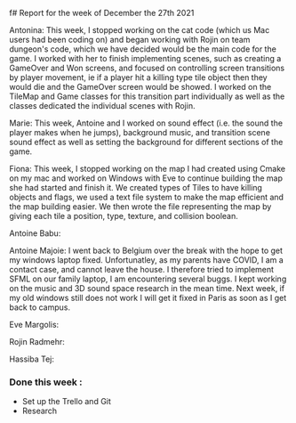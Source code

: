  f#  Report for the week of December the 27th 2021



Antonina: This week, I stopped working on the cat code (which us Mac users had been coding on) and began working with Rojin on team dungeon's code, which we have decided would be the main code for the game. I worked with her to finish implementing scenes, such as creating a GameOver and Won screens, and focused on controlling screen transitions by player movement, ie if a player hit a killing type tile object then they would die and the GameOver screen would be showed. I worked on the TileMap and Game classes for this transition part individually as well as the classes dedicated the individual scenes with Rojin.  



Marie: This week, Antoine and I worked on sound effect (i.e. the sound the player makes when he jumps), background music, and transition scene sound effect as well as setting the background for different sections of the game.



Fiona: This week, I stopped working on the map I had created using Cmake on my mac and worked on Windows with Eve to continue building the map she had started and finish it. We created types of Tiles to have killing objects and flags, we used a text file system to make the map efficient and the map building easier. We then wrote the file representing the map by giving each tile a position, type, texture, and collision boolean.



Antoine Babu:



Antoine Majoie: I went back to Belgium over the break with the hope to get my windows laptop fixed. Unfortunatley, as my parents have COVID, I am a contact case, and cannot leave the house. I therefore tried to implement SFML on our family laptop, I am encountering several buggs. I kept working on the music and 3D sound space research in the mean time. Next week, if my old windows still does not work I will get it fixed in Paris as soon as I get back to campus.



Eve Margolis:




Rojin Radmehr:



Hassiba Tej:


### Done this week :
- Set up the Trello and Git
- Research
